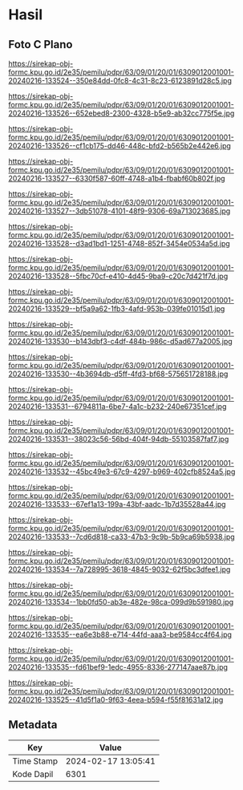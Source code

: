 # Hasil

## Foto C Plano

https://sirekap-obj-formc.kpu.go.id/2e35/pemilu/pdpr/63/09/01/20/01/6309012001001-20240216-133524--350e84dd-0fc8-4c31-8c23-6123891d28c5.jpg

https://sirekap-obj-formc.kpu.go.id/2e35/pemilu/pdpr/63/09/01/20/01/6309012001001-20240216-133526--652ebed8-2300-4328-b5e9-ab32cc775f5e.jpg

https://sirekap-obj-formc.kpu.go.id/2e35/pemilu/pdpr/63/09/01/20/01/6309012001001-20240216-133526--cf1cb175-dd46-448c-bfd2-b565b2e442e6.jpg

https://sirekap-obj-formc.kpu.go.id/2e35/pemilu/pdpr/63/09/01/20/01/6309012001001-20240216-133527--6330f587-60ff-4748-a1b4-fbabf60b802f.jpg

https://sirekap-obj-formc.kpu.go.id/2e35/pemilu/pdpr/63/09/01/20/01/6309012001001-20240216-133527--3db51078-4101-48f9-9306-69a713023685.jpg

https://sirekap-obj-formc.kpu.go.id/2e35/pemilu/pdpr/63/09/01/20/01/6309012001001-20240216-133528--d3ad1bd1-1251-4748-852f-3454e0534a5d.jpg

https://sirekap-obj-formc.kpu.go.id/2e35/pemilu/pdpr/63/09/01/20/01/6309012001001-20240216-133528--5fbc70cf-e410-4d45-9ba9-c20c7d421f7d.jpg

https://sirekap-obj-formc.kpu.go.id/2e35/pemilu/pdpr/63/09/01/20/01/6309012001001-20240216-133529--bf5a9a62-1fb3-4afd-953b-039fe01015d1.jpg

https://sirekap-obj-formc.kpu.go.id/2e35/pemilu/pdpr/63/09/01/20/01/6309012001001-20240216-133530--b143dbf3-c4df-484b-986c-d5ad677a2005.jpg

https://sirekap-obj-formc.kpu.go.id/2e35/pemilu/pdpr/63/09/01/20/01/6309012001001-20240216-133530--4b3694db-d5ff-4fd3-bf68-575651728188.jpg

https://sirekap-obj-formc.kpu.go.id/2e35/pemilu/pdpr/63/09/01/20/01/6309012001001-20240216-133531--6794811a-6be7-4a1c-b232-240e67351cef.jpg

https://sirekap-obj-formc.kpu.go.id/2e35/pemilu/pdpr/63/09/01/20/01/6309012001001-20240216-133531--38023c56-56bd-404f-94db-55103587faf7.jpg

https://sirekap-obj-formc.kpu.go.id/2e35/pemilu/pdpr/63/09/01/20/01/6309012001001-20240216-133532--45bc49e3-67c9-4297-b969-402cfb8524a5.jpg

https://sirekap-obj-formc.kpu.go.id/2e35/pemilu/pdpr/63/09/01/20/01/6309012001001-20240216-133533--67ef1a13-199a-43bf-aadc-1b7d35528a44.jpg

https://sirekap-obj-formc.kpu.go.id/2e35/pemilu/pdpr/63/09/01/20/01/6309012001001-20240216-133533--7cd6d818-ca33-47b3-9c9b-5b9ca69b5938.jpg

https://sirekap-obj-formc.kpu.go.id/2e35/pemilu/pdpr/63/09/01/20/01/6309012001001-20240216-133534--7a728995-3618-4845-9032-62f5bc3dfee1.jpg

https://sirekap-obj-formc.kpu.go.id/2e35/pemilu/pdpr/63/09/01/20/01/6309012001001-20240216-133534--1bb0fd50-ab3e-482e-98ca-099d9b591980.jpg

https://sirekap-obj-formc.kpu.go.id/2e35/pemilu/pdpr/63/09/01/20/01/6309012001001-20240216-133535--ea6e3b88-e714-44fd-aaa3-be9584cc4f64.jpg

https://sirekap-obj-formc.kpu.go.id/2e35/pemilu/pdpr/63/09/01/20/01/6309012001001-20240216-133535--fd61bef9-1edc-4955-8336-277147aae87b.jpg

https://sirekap-obj-formc.kpu.go.id/2e35/pemilu/pdpr/63/09/01/20/01/6309012001001-20240216-133525--41d5f1a0-9f63-4eea-b594-f55f81631a12.jpg


## Metadata

| Key        | Value               |
| ---------- | ------------------- |
| Time Stamp | 2024-02-17 13:05:41 |
| Kode Dapil | 6301                |



